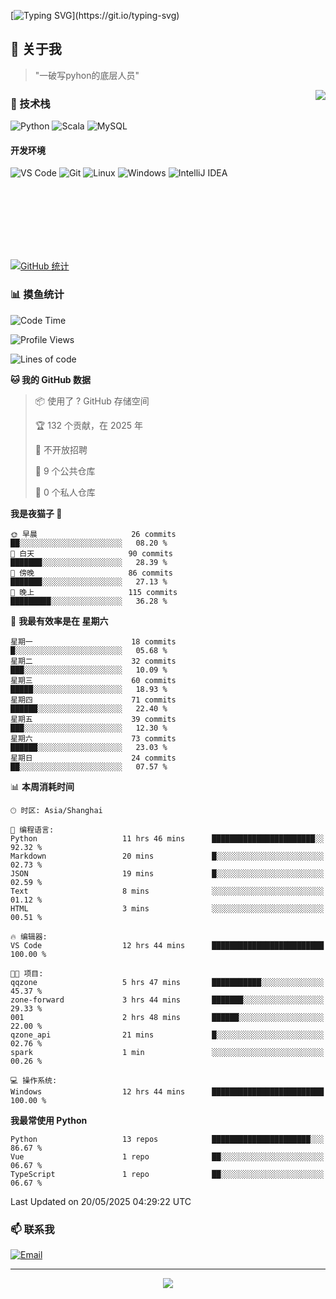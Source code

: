 [![Typing SVG](https://readme-typing-svg.herokuapp.com?font=Fira+Code&pause=1000&color=36BCF7&random=false&width=435&lines=print(%22Hello%2C+World!%22);%23+Welcome+to+my+code+space+%F0%9F%90%8D)](https://git.io/typing-svg)

## 🌟 关于我

> "一破写pyhon的底层人员"

<img align="right" src="https://github-readme-stats.vercel.app/api/top-langs/?username=huanxin996&theme=tokyonight" />

### 🎯 技术栈

![Python](https://img.shields.io/badge/Python-Expert-3776AB?style=for-the-badge&logo=python&logoColor=white)
![Scala](https://img.shields.io/badge/Scala-Expert-DC322F?style=for-the-badge&logo=scala&logoColor=white)
![MySQL](https://img.shields.io/badge/MySQL-Expert-4479A1?style=for-the-badge&logo=mysql&logoColor=white)

#### 开发环境

![VS Code](https://img.shields.io/badge/VS_Code-007ACC?style=for-the-badge&logo=visual-studio-code&logoColor=white)
![Git](https://img.shields.io/badge/Git-F05032?style=for-the-badge&logo=git&logoColor=white)
![Linux](https://img.shields.io/badge/Linux-FCC624?style=for-the-badge&logo=linux&logoColor=black)
![Windows](https://img.shields.io/badge/Windows_11-0078D4?style=for-the-badge&logo=windows11&logoColor=white)
![IntelliJ IDEA](https://img.shields.io/badge/IntelliJ_IDEA-000000?style=for-the-badge&logo=intellij-idea&logoColor=white)

<br/><br/><br/><br/><br/><br/>

  
[![GitHub 统计](https://github-readme-stats.vercel.app/api?username=huanxin996&show_icons=true&theme=tokyonight)](https://github.com/huanxin996)

### 📊 摸鱼统计

<!--START_SECTION:waka-->
![Code Time](http://img.shields.io/badge/Code%20Time-155%20hrs%201%20min-blue)

![Profile Views](http://img.shields.io/badge/%E4%B8%AA%E4%BA%BA%E8%B5%84%E6%96%99%E8%A7%82%E7%9C%8B%E6%AC%A1%E6%95%B0-2-blue)

![Lines of code](https://img.shields.io/badge/%E4%BB%8E%E3%80%8CHello%20World%E3%80%8D%E8%B5%B7%E6%88%91%E5%B7%B2%E7%BB%8F%E5%86%99%E4%BA%86-2.5%20million%20%E8%A1%8C%E4%BB%A3%E7%A0%81-blue)

**🐱 我的 GitHub 数据** 

> 📦  使用了 ? GitHub 存储空间 
 > 
> 🏆 132 个贡献，在 2025 年
 > 
> 🚫 不开放招聘
 > 
> 📜 9 个公共仓库 
 > 
> 🔑 0 个私人仓库 
 > 
**我是夜猫子 🦉** 

```text
🌞 早晨                     26 commits          ██░░░░░░░░░░░░░░░░░░░░░░░   08.20 % 
🌆 白天                     90 commits          ███████░░░░░░░░░░░░░░░░░░   28.39 % 
🌃 傍晚                     86 commits          ███████░░░░░░░░░░░░░░░░░░   27.13 % 
🌙 晚上                     115 commits         █████████░░░░░░░░░░░░░░░░   36.28 % 
```
📅 **我最有效率是在 星期六** 

```text
星期一                      18 commits          █░░░░░░░░░░░░░░░░░░░░░░░░   05.68 % 
星期二                      32 commits          ███░░░░░░░░░░░░░░░░░░░░░░   10.09 % 
星期三                      60 commits          █████░░░░░░░░░░░░░░░░░░░░   18.93 % 
星期四                      71 commits          ██████░░░░░░░░░░░░░░░░░░░   22.40 % 
星期五                      39 commits          ███░░░░░░░░░░░░░░░░░░░░░░   12.30 % 
星期六                      73 commits          ██████░░░░░░░░░░░░░░░░░░░   23.03 % 
星期日                      24 commits          ██░░░░░░░░░░░░░░░░░░░░░░░   07.57 % 
```


📊 **本周消耗时间** 

```text
🕑︎ 时区: Asia/Shanghai

💬 编程语言: 
Python                   11 hrs 46 mins      ███████████████████████░░   92.32 % 
Markdown                 20 mins             █░░░░░░░░░░░░░░░░░░░░░░░░   02.73 % 
JSON                     19 mins             █░░░░░░░░░░░░░░░░░░░░░░░░   02.59 % 
Text                     8 mins              ░░░░░░░░░░░░░░░░░░░░░░░░░   01.12 % 
HTML                     3 mins              ░░░░░░░░░░░░░░░░░░░░░░░░░   00.51 % 

🔥 编辑器: 
VS Code                  12 hrs 44 mins      █████████████████████████   100.00 % 

🐱‍💻 项目: 
qqzone                   5 hrs 47 mins       ███████████░░░░░░░░░░░░░░   45.37 % 
zone-forward             3 hrs 44 mins       ███████░░░░░░░░░░░░░░░░░░   29.33 % 
001                      2 hrs 48 mins       ██████░░░░░░░░░░░░░░░░░░░   22.00 % 
qzone_api                21 mins             █░░░░░░░░░░░░░░░░░░░░░░░░   02.76 % 
spark                    1 min               ░░░░░░░░░░░░░░░░░░░░░░░░░   00.26 % 

💻 操作系统: 
Windows                  12 hrs 44 mins      █████████████████████████   100.00 % 
```

**我最常使用 Python** 

```text
Python                   13 repos            ██████████████████████░░░   86.67 % 
Vue                      1 repo              ██░░░░░░░░░░░░░░░░░░░░░░░   06.67 % 
TypeScript               1 repo              ██░░░░░░░░░░░░░░░░░░░░░░░   06.67 % 
```




 Last Updated on 20/05/2025 04:29:22 UTC
<!--END_SECTION:waka-->

### 📫 联系我

[![Email](https://img.shields.io/badge/Email-D14836?style=for-the-badge&logo=gmail&logoColor=white)](mailto:mc.xiaolang@Foxmail.com)

---

<p align="center">
  <img src="https://profile-counter.glitch.me/huanxin996/count.svg" />
</p>